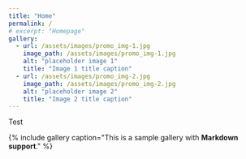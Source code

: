 ```yaml
---
title: "Home"
permalink: /
# excerpt: "Homepage"
gallery:
  - url: /assets/images/promo_img-1.jpg
    image_path: /assets/images/promo_img-1.jpg
    alt: "placeholder image 1"
    title: "Image 1 title caption"
  - url: /assets/images/promo_img-2.jpg
    image_path: /assets/images/promo_img-2.jpg
    alt: "placeholder image 2"
    title: "Image 2 title caption"
---
```


Test

{% include gallery caption="This is a sample gallery with **Markdown support**." %}

